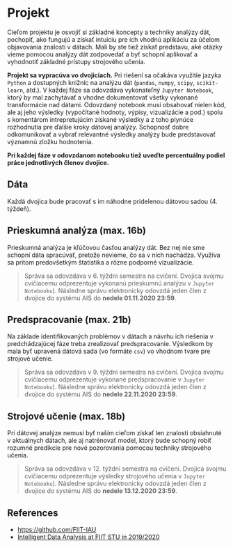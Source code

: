 # Projekt

Cieľom projektu je osvojiť si základné koncepty a techniky analýzy dát, pochopiť, ako fungujú 
a získať intuíciu pre ich vhodnú aplikáciu za účelom objavovania znalostí v dátach. 
Mali by ste tiež získať predstavu, aké otázky vieme pomocou analýzy dát zodpovedať 
a byť schopní aplikovať a vyhodnotiť základné prístupy strojového učenia.

**Projekt sa vypracúva vo dvojiciach.** 
Pri riešení sa očakáva využitie jazyka `Python` 
a dostupných knižníc na analýzu dát (`pandas`, `numpy`, `scipy`, `scikit-learn`, atd.). 
V každej fáze sa odovzdáva vykonateľný `Jupyter Notebook`, 
ktorý by mal zachytávať a vhodne dokumentovať všetky vykonané transformácie nad dátami. 
Odovzdaný notebook musí obsahovať nielen kód, 
ale aj jeho výsledky (vypočítané hodnoty, výpisy, vizualizácie a pod.) 
spolu s komentárom intrepretujúcim získané výsledky 
a z toho plynúce rozhodnutia pre ďalšie kroky dátovej analýzy. 
Schopnosť dobre odkomunikovať a vybrať relevantné výsledky analýzy 
bude predstavovať významnú zložku hodnotenia. 

**Pri každej fáze v odovzdanom notebooku tiež uveďte percentuálny podiel práce jednotlivých členov dvojice.**

## Dáta

Každá dvojica bude pracovať s im náhodne pridelenou dátovou sadou (4. týždeň). 
<!-- 
Dáta predstavujú záznamy o pacientoch, ktorí boli vyšetrovaní na cukrovku. 
Vašou úlohou je vedieť predikovať hodnotu **Y** (môže sa líšiť v závislosti od pridelenej dátovej sady). 
Budete sa musieť pritom vysporiadať s viacerými problémami, ktoré sa v dátach nachádzajú 
(formáty dát, chýbajúce, nezmyselné alebo vychýlené hodnoty a pod.).
-->

## Prieskumná analýza (max. 16b)
Prieskumná analýza je kľúčovou časťou analýzy dát. 
Bez nej nie sme schopní dáta spracúvať, pretože nevieme, čo sa v nich nachádza. 
Využíva sa pritom predovšetkým štatistika a rôzne podporné vizualizácie. 

<!--
V tejto fáze sa od Vás očakáva:

- **Základný opis dát spolu s ich charakteristikami (5b).** 
Pre dosiahnutie plného počtu bodov uveďte počet záznamov, počet atribútov, ich typy a 
pre zvolené významné atribúty ich distribúcie, základné deskriptívne štatistiky a pod.

- **Párová analýza dát (5b).** 
Preskúmajte vzťahy medzi zvolenými dvojicami atribútov. 
Zamerajte sa pritom na identifikáciu závislostí medzi dvojicami atribútov (napr. korelácie) 
a na závislosti medzi predikovanou premennou a ostatnými premennými (potenciálnymi prediktormi).

- **Formulácia a štatistické overenie hypotéz o dátach (2b).** 
Mali by ste sformulovať aspoň dve hypotézy o dátach, ktoré budú relevantné v kontexte zadanej predikčnej úlohy. 
Príkladom hypotézy (v závislosti od pridelenej dátovej sady) môže byť, že *pacienti s chorobou štítnej žľazy 
majú v priemere inú (vyššiu/nižšiu) hodnotu nejakej látky alebo hormónu ako pacienti bez danej choroby*. 
Vami sformulované hypotézy overte vhodne zvoleným štatistickým testom.

- **Identifikácia problémov v dátach spolu s predpokladaným scenárom riešenia v ďalšej fáze (4b).** 
Mali by ste identifikovať, čo budete musieť v rámci predspracovania vyriešiť (aj s naznačením možností, 
ako tieto problémy plánujete v ďalšej fáze riešiť). Medzi problémy, na ktoré môžete v rámci analýzy naraziť, 
patria napr.: 
   - nevhodná štruktúra dát (dáta nie sú v tabuľkovej podobe alebo jedna entita je opísaná viacerými riadkami tabuľky)
   - duplicitné záznamy, resp. nejednoznačné mapovanie medzi záznamami
   - nejednotné formáty dát
   - chýbajúce hodnoty
   - vychýlené (odľahlé) hodnoty
   - a ďalšie, t. j. v dátach sa môžu nachádzať aj iné, tu nevymenované problémy, 
   ktoré tiež treba identifikovať a vo vašej analýze adresovať.

V odovzdanej správe (`Jupyter Notebooku`) by ste tak mali vedieť zodpovedať na otázky:
- Majú dáta vhodný formát pre ďalšie spracovanie? Ak nie, aké problémy sa v nich vyskytujú?
- Sú niektoré atribúty medzi sebou závislé? Od ktorých (jednotlivých) atribútov závisí predikovaná premenná?
- Sú v dátach chýbajúce hodnoty? Ako sú reprezentované? Ako plánujete riešiť problém chýbajúcich hodnôt 
pre jednotlivé atribúty, resp. pozorovania? (Pre rôzne atribúty môže byť vhodné použiť rôzne stratégie.)
- Nadobúdajú niektoré atribúty nezmyselné (nekonzistentné) či inak výrazne odchýlené hodnoty? Ktoré?
- Ako plánujete v ďalšej fáze tieto identifikované problémy adresovať / riešiť?
-->

> Správa sa odovzdáva v 6. týždni semestra na cvičení.
> Dvojica svojmu cvičiacemu odprezentuje vykonanú prieskumnú analýzu v `Jupyter Notebooku`). 
> Následne správu elektronicky odovzdá jeden člen z  dvojice do systému AIS do **nedele 01.11.2020 23:59**.


## Predspracovanie (max. 21b)

Na základe identifikovaných problémov v dátach a návrhu ich riešenia v predchádzajúcej fáze 
treba zrealizovať predspracovanie. Výsledkom by mala byť upravená dátová sada (vo formáte `csv`) 
vo vhodnom tvare pre strojové učenie. 

<!--
To znamená, že jedno pozorovanie musí byť opísané jedným riadkom tabuľky; 
zároveň, keďže v tretej fáze budeme pracovať s algoritmom, 
ktorého implementácia podporuje len numerické dáta, 
bude potrebné všetky nenumerické atribúty transformovať na numerické. 
Napokon, keďže sa predspracovaním mohol zmeniť tvar a charakteristiky dát 
(počet atribútov, distribúcie hodnôt a pod.), treba znovu zrealizovať podstatné časti prieskumnej analýzy. 
Významnú časť hodnotenia bude predstavovať znovupoužiteľnosť (replikovateľnosť) predspracovania.

V tejto fáze sa od Vás očakáva:

- **Integrácia dát a prípadná deduplikácia záznamov (5b).** 
Výsledkom by mala byť jednotná tabuľková reprezentácia dát, ktorá bude predstavovať vstup 
pre ďalšie spracovanie a (v 3. fáze) strojové učenie.

- **Realizácia predspracovania dát a ich zdokumentovanie (6b).** 
  - Pri riešení chýbajúcich hodnôt vyskúšajte rôzne stratégie 
  (očakáva sa vyskúšanie minimálne dvoch stratégií, pričom aspoň jedna z nich 
  musí byť zvolená z posledných troch menovaných):
    - nahradenie chýbajúcej hodnoty mediánom
    - nahradenie chýbajúcej hodnoty priemerom
    - nahradenie chýbajúcej hodnoty pomerom ku korelovanému atribútu
    - nahradenie chýbajúcej hodnoty priemerom segmentu
    - nahradenie chýbajúcej hodnoty pomocou lineárnej regresie
    - nahradenie chýbajúcej hodnoty pomocou algoritmu k-najbližších susedov
  - Podobne postupujte aj pri riešení vychýlených (odľahlých) hodnôt, pričom vyskúšajte aspoň dve  zo stratégií uvedených nižšie:
    - odstránenie vychýlených (odľahlých) pozorovaní
    - nahradenie vychýlenej hodnoty hraničnými hodnotami rozdelenia (5 percentilom, resp. 95 percentilom)
    - transformácia atribútu s vychýlenými hodnotami pomocou zvolenej funkcie (logaritmus, odmocnina a pod.)

- **Znovupoužiteľnosť predspracovania (5b).** 
Upravte váš kód realizujúci predspracovanie trénovacej množiny tak, 
aby ho bolo možné bez ďalších úprav znovupoužiť na predspracovanie validačnej, 
resp. testovacej množiny (ich predspracovanie sa pritom v tej fáze nevyžaduje, 
odovzdaný kód v `Jupyter Notebooku` na to však musí byť pripravený). 
Očakáva sa preto, že bude predspracovanie realizované pomocou funkcií alebo využijete možnosti 
knižnice `sklearn.pipeline`. Častým problémom býva využitie informácií, 
ktoré nie sú dostupné v čase zbierania údajov (napr. štatistické informácie o celej testovacej sade 
pri spracovaní trénovacích údajov alebo aj pri spracovaní jednotlivých pozorovaní z testovacej sady), 
čím môžete do trénovania zaniesť znalosť z validačnej alebo testovacej množiny; 
vaše riešenie toto musí ošetrovať.

- **Opätovná realizácia podstatných častí prieskumnej analýzy (5b).** 
V rámci nej by ste mali vedieť zodpovedať na otázku, ako sa zmenili distribúcie hodnôt 
po realizácii krokov predspracovania (t. j. treba ju realizovať len tam, 
kde vaším predspracovaním došlo k nejakým zmenám).
-->

> Správa sa odovzdáva v 9. týždni semestra na cvičení.
> Dvojica svojmu cvičiacemu odprezentuje vykonané predspracovanie v `Jupyter Notebooku`). 
> Následne správu elektronicky odovzdá jeden člen z  dvojice do systému AIS do **nedele 22.11.2020 23:59**.


## Strojové učenie (max. 18b)

Pri dátovej analýze nemusí byť naším cieľom získať len znalosti obsiahnuté v aktuálnych dátach, 
ale aj natrénovať model, ktorý bude schopný robiť rozumné predikcie pre nové pozorovania 
pomocou techniky strojového učenia. 

<!--
V tomto projekte sa zameriame na rozhodovacie stromy vzhľadom na ich jednoduchú interpretovateľnosť.
V tejto fáze dostanete nový dataset, na ktorom oddemonštrujete znovupoužiteľnosť vami realizovaného predspracovania. 

Vami natrénované klasifikátory budú porovnané medzi sebou; 
uvidíte tak, ako dobre ste sa umiestnili v rámci vášho cvičenia, resp. celého predmetu.

V poslednej fáze sa od Vás očakáva:

- **Predspracovanie nového datasetu vami realizovaným postupom predspracovania a opis prípadných zmien (3b).** 
Spustite postup predspracovania realizovaný v predchádzajúcej fáze nad novým datasetom. 
Nový dataset bude mať rovnakú štruktúru ako váš pôvodný, 
nebudú sa v ňom však možno nachádzať niektoré problémy (nové vám nepribudnú). 
Ak si spustenie predspracovania vyžiada zmeny v kóde, opíšte ich.

- **Manuálne vytvorenie a vyhodnotenie rozhodovacích pravidiel pre klasifikáciu (4b).** 
Vyskúšajte jednoduché pravidlá zahŕňajúce jeden atribút, ale aj komplikovanejšie zahŕňajúce viacero atribútov 
(ich kombinácie). Pravidlá by v tomto kroku mali byť vytvorené manuálne na základe pozorovaných závislostí v dátach. 
Pravidlá (manuálne vytvorené klasifikátory) vyhodnoťte pomocou metrík 
správnosť (angl. *accuracy*), presnosť (angl. *precision*) a úplnosť (angl. *recall*). 

- **Natrénovanie a vyhodnotenie klasifikátora s využitím rozhodovacích stromov (5b).** 
Na trénovanie využite algoritmus dostupný v knižnici `scikit-learn` (`CART`). 
Vizualizujte natrénované pravidlá. Vyhodnoťte natrénovaný rozhodovací strom pomocou metrík 
správnosť (angl. *accuracy*), presnosť (angl. *precision*) a úplnosť (angl. *recall*). 
Porovnajte natrénovaný klasifikátor s vašimi manuálne vytvorenými pravidlami z druhého kroku. 

- **Optimalizácia hyperparametrov (4b).** 
Preskúmajte hyperparametre klasifikačného algoritmu `CART` a vyskúšajte ich rôzne nastavenie tak, 
aby ste minimalizovali preučenie. Vysvetlite, čo jednotlivé hyperparametre robia. 
Pri nastavovaní hyperparametrov algoritmu využite 10-násobnú krížovú validáciu na trénovacej množine.

- **Vyhodnotenie vplyvu zvolenej stratégie riešenia chýbajúcich hodnôt na správnosť klasifikácie (2b).** 
Zistite, či použitie zvolených stratégií riešenia chýbajúcich hodnôt vplýva 
na správnosť (angl. accuracy) klasifikácie. Ktorá stratégia sa ukázala ako vhodnejšia pre daný problém?
-->

> Správa sa odovzdáva v 12. týždni semestra na cvičení.
> Dvojica svojmu cvičiacemu odprezentuje výsledky strojového učenia v `Jupyter Notebooku`). 
> Následne správu elektronicky odovzdá jeden člen z dvojice do systému AIS do **nedele 13.12.2020 23:59**.



## References 
- https://github.com/FIIT-IAU
- [Intelligent Data Analysis at FIIT STU in 2019/2020](https://github.com/robom/IAU-2019-2020)
